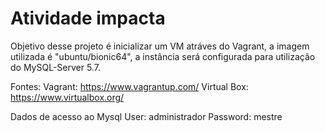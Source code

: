 # Atividade impacta 

Objetivo desse projeto é inicializar um VM atráves do Vagrant, a imagem utilizada é "ubuntu/bionic64", 
a instância será configurada para utilização do MySQL-Server 5.7. 


Fontes: 
Vagrant: https://www.vagrantup.com/
Virtual Box: https://www.virtualbox.org/

Dados de acesso ao Mysql 
User: administrador
Password: mestre
